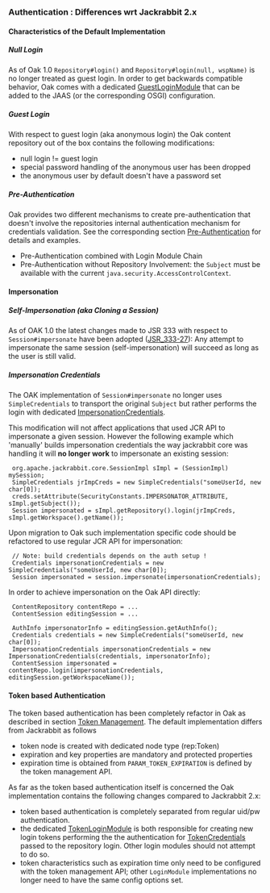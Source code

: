 <!--
   Licensed to the Apache Software Foundation (ASF) under one or more
   contributor license agreements.  See the NOTICE file distributed with
   this work for additional information regarding copyright ownership.
   The ASF licenses this file to You under the Apache License, Version 2.0
   (the "License"); you may not use this file except in compliance with
   the License.  You may obtain a copy of the License at

       http://www.apache.org/licenses/LICENSE-2.0

   Unless required by applicable law or agreed to in writing, software
   distributed under the License is distributed on an "AS IS" BASIS,
   WITHOUT WARRANTIES OR CONDITIONS OF ANY KIND, either express or implied.
   See the License for the specific language governing permissions and
   limitations under the License.
  -->
### Authentication : Differences wrt Jackrabbit 2.x

#### Characteristics of the Default Implementation

##### Null Login

As of Oak 1.0 `Repository#login()` and `Repository#login(null, wspName)` is no
longer treated as guest login. In order to get backwards compatible behavior,
Oak comes with a dedicated [GuestLoginModule] that can be added to the JAAS (or
the corresponding OSGI) configuration.

##### Guest Login

With respect to guest login (aka anonymous login) the Oak content repository
out of the box contains the following modifications:

- null login != guest login
- special password handling of the anonymous user has been dropped
- the anonymous user by default doesn't have a password set

##### Pre-Authentication

Oak provides two different mechanisms to create pre-authentication that doesn't
involve the repositories internal authentication mechanism for credentials
validation. See the corresponding section [Pre-Authentication](preauthentication.html)
for details and examples.

- Pre-Authentication combined with Login Module Chain
- Pre-Authentication without Repository Involvement: the `Subject` must be available
  with the current `java.security.AccessControlContext`.

#### Impersonation

##### Self-Impersonation (aka Cloning a Session)

As of OAK 1.0 the latest changes made to JSR 333 with respect to `Session#impersonate`
have been adopted ([JSR_333-27]): Any attempt to impersonate the same session (self-impersonation)
will succeed as long as the user is still valid.

##### Impersonation Credentials

The OAK implementation of `Session#impersonate` no longer uses `SimpleCredentials`
to transport the original `Subject` but rather performs the login with dedicated
[ImpersonationCredentials].

This modification will not affect applications that used JCR API to impersonate
a given session. However the following example which 'manually' builds impersonation
credentials the way jackrabbit core was handling it will **no longer work** to
impersonate an existing session:

     org.apache.jackrabbit.core.SessionImpl sImpl = (SessionImpl) mySession;
     SimpleCredentials jrImpCreds = new SimpleCredentials("someUserId, new char[0]);
     creds.setAttribute(SecurityConstants.IMPERSONATOR_ATTRIBUTE, sImpl.getSubject());
     Session impersonated = sImpl.getRepository().login(jrImpCreds, sImpl.getWorkspace().getName());

Upon migration to Oak such implementation specific code should be refactored
to use regular JCR API for impersonation:

     // Note: build credentials depends on the auth setup !
     Credentials impersonationCredentials = new SimpleCredentials("someUserId, new char[0]);
     Session impersonated = session.impersonate(impersonationCredentials);

In order to achieve impersonation on the Oak API directly:

     ContentRepository contentRepo = ...
     ContentSession editingSession = ...

     AuthInfo impersonatorInfo = editingSession.getAuthInfo();
     Credentials credentials = new SimpleCredentials("someUserId, new char[0]);
     ImpersonationCredentials impersonationCredentials = new ImpersonationCredentials(credentials, impersonatorInfo);
     ContentSession impersonated = contentRepo.login(impersonationCredentials, editingSession.getWorkspaceName());

#### Token based Authentication

The token based authentication has been completely refactor in Oak as described
in section [Token Management](tokenmanagement.html). The default implementation
differs from Jackrabbit as follows

- token node is created with dedicated node type (rep:Token)
- expiration and key properties are mandatory and protected properties
- expiration time is obtained from `PARAM_TOKEN_EXPIRATION` is defined by
  the token management API.

As far as the token based authentication itself is concerned the Oak implementation
contains the following changes compared to Jackrabbit 2.x:

- token based authentication is completely separated from regular uid/pw authentication.
- the dedicated [TokenLoginModule] is both responsible for creating new login tokens
  performing the the authentication for [TokenCredentials] passed to the repository
  login. Other login modules should not attempt to do so.
- token characteristics such as expiration time only need to be configured with the
  token management API; other `LoginModule` implementations no longer need to have
  the same config options set.

<!-- references -->

[TokenLoginModule]: /oak/docs/apidocs/org/apache/jackrabbit/oak/security/authentication/token/TokenLoginModule.html
[TokenCredentials]: http://svn.apache.org/repos/asf/jackrabbit/trunk/jackrabbit-api/src/main/java/org/apache/jackrabbit/api/security/authentication/token/TokenCredentials.java
[com.day.crx.security.ldap.LDAPLoginModule]: http://dev.day.com/docs/en/crx/current/administering/ldap_authentication.html
[GuestLoginModule]:/oak/docs/apidocs/org/apache/jackrabbit/oak/spi/security/authentication/GuestLoginModule.html
[JSR_333-27]: https://java.net/jira/browse/JSR_333-27
[ImpersonationCredentials]: /oak/docs/apidocs/org/apache/jackrabbit/oak/spi/security/authentication/ImpersonationCredentials.html
